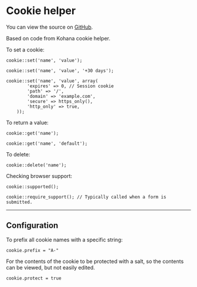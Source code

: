 
# Cookie helper

You can view the source on [GitHub](https://github.com/craigfrancis/framework/blob/master/framework/0.1/library/class/cookie.php).

Based on code from Kohana cookie helper.

To set a cookie:

	cookie::set('name', 'value');

	cookie::set('name', 'value', '+30 days');

	cookie::set('name', 'value', array(
			'expires' => 0, // Session cookie
			'path' => '/',
			'domain' => 'example.com',
			'secure' => https_only(),
			'http_only' => true,
		));

To return a value:

	cookie::get('name');

	cookie::get('name', 'default');

To delete:

	cookie::delete('name');

Checking browser support:

	cookie::supported();

	cookie::require_support(); // Typically called when a form is submitted.

---

## Configuration

To prefix all cookie names with a specific string:

	cookie.prefix = "A-"

For the contents of the cookie to be protected with a salt, so the contents can be viewed, but not easily edited.

	cookie.protect = true
